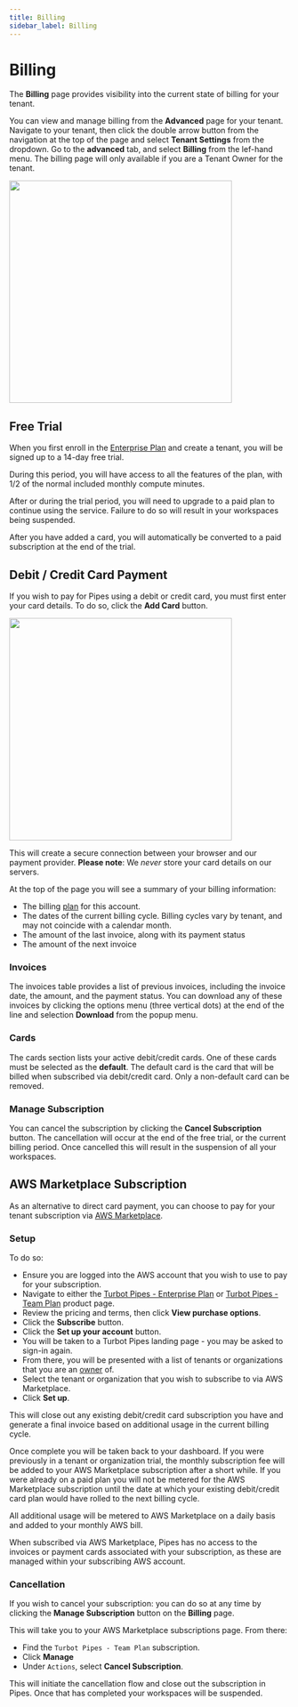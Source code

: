 ```yaml
---
title: Billing
sidebar_label: Billing
---
```


# Billing

The **Billing** page provides visibility into the current state of billing for your tenant. 

You can view and manage billing from the **Advanced** page for your tenant. Navigate to your tenant, then click the double arrow button from the navigation at the top of the page and select **Tenant Settings** from the dropdown. Go to the **advanced** tab, and select **Billing** from the lef-hand menu.  The billing page will only available if you are a Tenant Owner for the tenant.


<img src="/images/docs/pipes/pipes_billing.png" width="400pt"/>
 

## Free Trial

When you first enroll in the [Enterprise Plan](/pipes/docs/accounts/tenant#enterprise-plan) and create a tenant, you will be signed up to a 14-day free trial. 

During this period, you will have access to all the features of the plan, with 1/2 of the normal included monthly compute minutes.

After or during the trial period, you will need to upgrade to a paid plan to continue using the service. Failure to do so will result in your workspaces being suspended.

After you have added a card, you will automatically be converted to a paid subscription at the end of the trial.

## Debit / Credit Card Payment

If you wish to pay for Pipes using a debit or credit card, you must first enter your card details. To do so, click the **Add Card** button.

<img src="/images/docs/pipes/pipes_billing_add_card.png" width="400pt"/>

This will create a secure connection between your browser and our payment provider. **Please note**: We *never* store your card details on our servers.

At the top of the page you will see a summary of your billing information:

- The billing [plan](/pipes/pricing) for this account.
- The dates of the current billing cycle.  Billing cycles vary by tenant, and may not coincide with a calendar month.
- The amount of the last invoice, along with its payment status
- The amount of the next invoice

### Invoices

The invoices table provides a list of previous invoices, including the invoice date, the amount, and the payment status. You can download any of these invoices by clicking the options menu (three vertical dots) at the end of the line and selection **Download** from the popup menu.

### Cards

The cards section lists your active debit/credit cards. One of these cards must be selected as the **default**. The default card is the card that will be billed when subscribed via debit/credit card. Only a non-default card can be removed.

### Manage Subscription

You can cancel the subscription by clicking the **Cancel Subscription** button. The cancellation will occur at the end of the free trial, or the current billing period. Once cancelled this will result in the suspension of all your workspaces.

## AWS Marketplace Subscription

As an alternative to direct card payment, you can choose to pay for your tenant subscription via [AWS Marketplace](https://aws.amazon.com/marketplace).

### Setup

To do so:

- Ensure you are logged into the AWS account that you wish to use to pay for your subscription.
- Navigate to either the [Turbot Pipes - Enterprise Plan](https://aws.amazon.com/marketplace/pp/prodview-oysayoazz5dds) or [Turbot Pipes - Team Plan](https://aws.amazon.com/marketplace/pp/prodview-b3dfz5hxhcn3a) product page.
- Review the pricing and terms, then click **View purchase options**.
- Click the **Subscribe** button.
- Click the **Set up your account** button.
- You will be taken to a Turbot Pipes landing page - you may be asked to sign-in again.
- From there, you will be presented with a list of tenants or organizations that you are an [owner](/pipes/docs/people) of.
- Select the tenant or organization that you wish to subscribe to via AWS Marketplace.
- Click **Set up**.

This will close out any existing debit/credit card subscription you have and generate a final invoice based on additional usage in the current billing cycle.

Once complete you will be taken back to your dashboard. If you were previously in a tenant or organization trial, the monthly subscription fee will be added to your AWS Marketplace subscription after a short while. If you were already on a paid plan you will not be metered for the AWS Marketplace subscription until the date at which your existing debit/credit card plan would have rolled to the next billing cycle.

All additional usage will be metered to AWS Marketplace on a daily basis and added to your monthly AWS bill.

When subscribed via AWS Marketplace, Pipes has no access to the invoices or payment cards associated with your subscription, as these are managed within your subscribing AWS account. 

### Cancellation

If you wish to cancel your subscription: you can do so at any time by clicking the **Manage Subscription** button on the **Billing** page.

This will take you to your AWS Marketplace subscriptions page. From there:

- Find the `Turbot Pipes - Team Plan` subscription.
- Click **Manage**
- Under `Actions`, select **Cancel Subscription**.

This will initiate the cancellation flow and close out the subscription in Pipes. Once that has completed your workspaces will be suspended.
